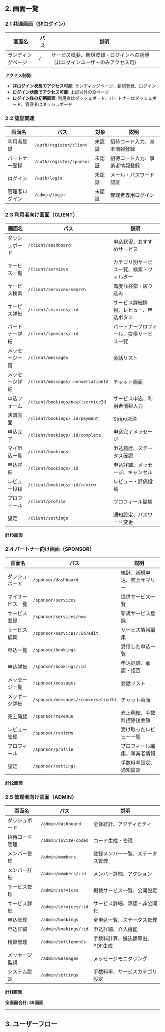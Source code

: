 ## 2. 画面一覧

### 2.1 共通画面（非ログイン）

| 画面名 | パス | 説明 |
|--------|------|------|
| ランディングページ | `/` | サービス概要、新規登録・ログインへの誘導（非ログインユーザーのみアクセス可） |

**アクセス制御**:
- **非ログイン状態でアクセス可能**: ランディングページ、新規登録、ログイン
- **ログイン状態でアクセス可能**: 上記以外の全ページ
- **ログイン後の初期画面**: 利用者はダッシュボード、パートナーはダッシュボード、管理者はダッシュボード

### 2.2 認証関連

| 画面名 | パス | 対象 | 説明 |
|--------|------|------|------|
| 利用者登録 | `/auth/register/client` | 未認証 | 招待コード入力、基本情報登録 |
| パートナー登録 | `/auth/register/sponsor` | 未認証 | 招待コード入力、事業者情報登録 |
| ログイン | `/auth/login` | 未認証 | メール・パスワード認証 |
| 管理者ログイン | `/admin/login` | 未認証 | 管理者専用ログイン |

### 2.3 利用者向け画面（CLIENT）

| 画面名 | パス | 説明 |
|--------|------|------|
| ダッシュボード | `/client/dashboard` | 申込状況、おすすめサービス |
| サービス一覧 | `/client/services` | カテゴリ別サービス一覧、検索・フィルター |
| サービス検索 | `/client/services/search` | 高度な検索・絞り込み |
| サービス詳細 | `/client/services/:id` | サービス詳細情報、レビュー、申込ボタン |
| パートナー詳細 | `/client/sponsors/:id` | パートナープロフィール、提供サービス一覧 |
| メッセージ一覧 | `/client/messages` | 会話リスト |
| メッセージ詳細 | `/client/messages/:conversationId` | チャット画面 |
| 申込フォーム | `/client/bookings/new/:serviceId` | サービス申込、利用者情報入力 |
| 決済画面 | `/client/bookings/:id/payment` | Stripe決済 |
| 申込完了 | `/client/bookings/:id/complete` | 申込完了メッセージ |
| マイ申込一覧 | `/client/bookings` | 申込履歴、ステータス確認 |
| 申込詳細 | `/client/bookings/:id` | 申込詳細、メッセージ、キャンセル |
| レビュー投稿 | `/client/bookings/:id/review` | レビュー・評価投稿 |
| プロフィール | `/client/profile` | プロフィール編集 |
| 設定 | `/client/settings` | 通知設定、パスワード変更 |

**計15画面**

### 2.4 パートナー向け画面（SPONSOR）

| 画面名 | パス | 説明 |
|--------|------|------|
| ダッシュボード | `/sponsor/dashboard` | 統計、新規申込、売上サマリー |
| マイサービス一覧 | `/sponsor/services` | 提供サービス一覧 |
| サービス登録 | `/sponsor/services/new` | 新規サービス登録 |
| サービス編集 | `/sponsor/services/:id/edit` | サービス情報編集 |
| 申込一覧 | `/sponsor/bookings` | 受信した申込一覧 |
| 申込詳細 | `/sponsor/bookings/:id` | 申込詳細、承認・拒否 |
| メッセージ一覧 | `/sponsor/messages` | 会話リスト |
| メッセージ詳細 | `/sponsor/messages/:conversationId` | チャット画面 |
| 売上確認 | `/sponsor/revenue` | 売上明細、手数料控除後金額 |
| レビュー管理 | `/sponsor/reviews` | 受け取ったレビュー一覧 |
| プロフィール | `/sponsor/profile` | プロフィール編集、事業者情報 |
| 設定 | `/sponsor/settings` | 手数料率設定、通知設定 |

**計12画面**

### 2.5 管理者向け画面（ADMIN）

| 画面名 | パス | 説明 |
|--------|------|------|
| ダッシュボード | `/admin/dashboard` | 全体統計、アクティビティ |
| 招待コード管理 | `/admin/invite-codes` | コード生成・管理 |
| メンバー管理 | `/admin/members` | 登録メンバー一覧、ステータス管理 |
| メンバー詳細 | `/admin/members/:id` | メンバー詳細、アクション |
| サービス管理 | `/admin/services` | 掲載サービス一覧、公開設定 |
| サービス詳細 | `/admin/services/:id` | サービス詳細、承認・非公開化 |
| 申込管理 | `/admin/bookings` | 全申込一覧、ステータス管理 |
| 申込詳細 | `/admin/bookings/:id` | 申込詳細、介入機能 |
| 精算管理 | `/admin/settlements` | 手数料計算、振込額算出、PDF生成 |
| メッセージ監視 | `/admin/messages` | メッセージモニタリング |
| システム設定 | `/admin/settings` | 手数料率、サービスカテゴリ設定 |

**計11画面**

**全画面合計: 38画面**

---

## 3. ユーザーフロー
